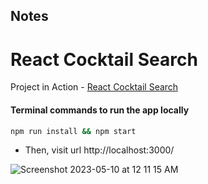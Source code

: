 ## Notes

# React Cocktail Search

Project in Action -  [React Cocktail Search](https://lucent-centaur-d6204c.netlify.app/)   

#### Terminal commands to run the app locally
  
```sh
npm run install && npm start
```

- Then, visit url http://localhost:3000/

![Screenshot 2023-05-10 at 12 11 15 AM](https://user-images.githubusercontent.com/2153396/284275305-206f24e8-dc01-4479-9bde-5e319068b50e.png)
 
 
